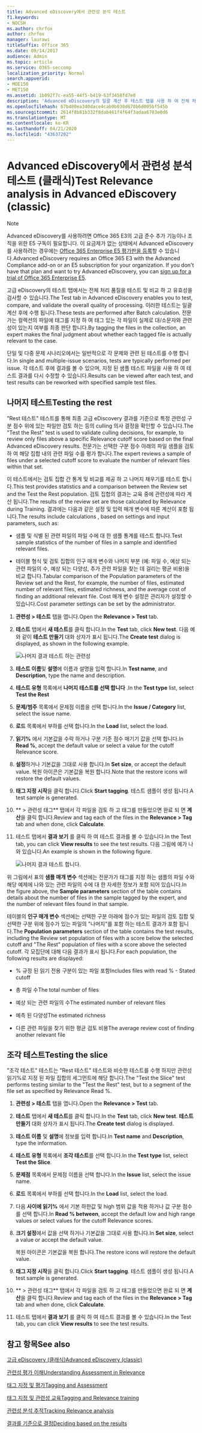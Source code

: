 ```yaml
---
title: Advanced eDiscovery에서 관련성 분석 테스트
f1.keywords:
- NOCSH
ms.author: chrfox
author: chrfox
manager: laurawi
titleSuffix: Office 365
ms.date: 09/14/2017
audience: Admin
ms.topic: article
ms.service: O365-seccomp
localization_priority: Normal
search.appverid:
- MOE150
- MET150
ms.assetid: 1b092f7c-ea55-44f5-b419-63f3458fd7e0
description: 'Advanced eDiscovery의 일괄 계산 후 테스트 탭을 사용 하 여 전체 처리 품질을 테스트 및 비교 하 고 유효성을 검사 하는 방법에 대해 알아봅니다.  '
ms.openlocfilehash: 67b480ea340dace4cab0b038d678b6d005bf545b
ms.sourcegitcommit: 2614f8b81b332f8dab461f4f64f3adaa6703e0d6
ms.translationtype: MT
ms.contentlocale: ko-KR
ms.lasthandoff: 04/21/2020
ms.locfileid: "43637202"
---
```

# <a name="test-relevance-analysis-in-advanced-ediscovery-classic"></a><span data-ttu-id="b73ee-103">Advanced eDiscovery에서 관련성 분석 테스트 (클래식)</span><span class="sxs-lookup"><span data-stu-id="b73ee-103">Test Relevance analysis in Advanced eDiscovery (classic)</span></span>

> [!NOTE]
> <span data-ttu-id="b73ee-p101">Advanced eDiscovery를 사용하려면 Office 365 E3의 고급 준수 추가 기능이나 조직을 위한 E5 구독이 필요합니다. 이 요금제가 없는 상태에서 Advanced eDiscovery를 사용하려는 경우에는 [Office 365 Enterprise E5 평가판을 등록](https://go.microsoft.com/fwlink/p/?LinkID=698279)할 수 있습니다.</span><span class="sxs-lookup"><span data-stu-id="b73ee-p101">Advanced eDiscovery requires an Office 365 E3 with the Advanced Compliance add-on or an E5 subscription for your organization. If you don't have that plan and want to try Advanced eDiscovery, you can [sign up for a trial of Office 365 Enterprise E5](https://go.microsoft.com/fwlink/p/?LinkID=698279).</span></span> 
  
<span data-ttu-id="b73ee-106">고급 eDiscovery의 테스트 탭에서는 전체 처리 품질을 테스트 및 비교 하 고 유효성을 검사할 수 있습니다.</span><span class="sxs-lookup"><span data-stu-id="b73ee-106">The Test tab in Advanced eDiscovery enables you to test, compare, and validate the overall quality of processing.</span></span> <span data-ttu-id="b73ee-107">이러한 테스트는 일괄 계산 후에 수행 됩니다.</span><span class="sxs-lookup"><span data-stu-id="b73ee-107">These tests are performed after Batch calculation.</span></span> <span data-ttu-id="b73ee-108">전문가는 컬렉션의 파일에 태그를 지정 하 여 태그 있는 각 파일이 실제로 대/소문자와 관련성이 있는지 여부를 최종 판단 합니다.</span><span class="sxs-lookup"><span data-stu-id="b73ee-108">By tagging the files in the collection, an expert makes the final judgment about whether each tagged file is actually relevant to the case.</span></span> 
  
<span data-ttu-id="b73ee-109">단일 및 다중 문제 시나리오에서는 일반적으로 각 문제와 관련 된 테스트를 수행 합니다.</span><span class="sxs-lookup"><span data-stu-id="b73ee-109">In single and multiple-issue scenarios, tests are typically performed per issue.</span></span> <span data-ttu-id="b73ee-110">각 테스트 후에 결과를 볼 수 있으며, 지정 된 샘플 테스트 파일을 사용 하 여 테스트 결과를 다시 수정할 수 있습니다.</span><span class="sxs-lookup"><span data-stu-id="b73ee-110">Results can be viewed after each test, and test results can be reworked with specified sample test files.</span></span>
  
## <a name="testing-the-rest"></a><span data-ttu-id="b73ee-111">나머지 테스트</span><span class="sxs-lookup"><span data-stu-id="b73ee-111">Testing the rest</span></span>

<span data-ttu-id="b73ee-112">"Rest 테스트" 테스트를 통해 최종 고급 eDiscovery 결과를 기준으로 특정 관련성 구분 점수 위에 있는 파일만 검토 하는 등의 culling 의사 결정을 확인할 수 있습니다.</span><span class="sxs-lookup"><span data-stu-id="b73ee-112">The "Test the Rest" test is used to validate culling decisions, for example, to review only files above a specific Relevance cutoff score based on the final Advanced eDiscovery results.</span></span> <span data-ttu-id="b73ee-113">전문가는 선택한 구분 점수 아래의 파일 샘플을 검토 하 여 해당 집합 내의 관련 파일 수를 평가 합니다.</span><span class="sxs-lookup"><span data-stu-id="b73ee-113">The expert reviews a sample of files under a selected cutoff score to evaluate the number of relevant files within that set.</span></span>
  
<span data-ttu-id="b73ee-114">이 테스트에서는 검토 집합 간 통계 및 비교를 제공 하 고 나머지 채우기를 테스트 합니다.</span><span class="sxs-lookup"><span data-stu-id="b73ee-114">This test provides statistics and a comparison between the Review set and the Test the Rest population.</span></span> <span data-ttu-id="b73ee-115">검토 집합의 결과는 교육 중에 관련성에 따라 계산 됩니다.</span><span class="sxs-lookup"><span data-stu-id="b73ee-115">The results of the review set are those calculated by Relevance during Training.</span></span> <span data-ttu-id="b73ee-116">결과에는 다음과 같은 설정 및 입력 매개 변수에 따른 계산이 포함 됩니다.</span><span class="sxs-lookup"><span data-stu-id="b73ee-116">The results include calculations , based on settings and input parameters, such as:</span></span>
  
- <span data-ttu-id="b73ee-117">샘플 및 식별 된 관련 파일의 파일 수에 대 한 샘플 통계를 테스트 합니다.</span><span class="sxs-lookup"><span data-stu-id="b73ee-117">Test sample statistics of the number of files in a sample and identified relevant files.</span></span> 
    
- <span data-ttu-id="b73ee-118">테이블 형식 및 검토 집합의 인구 매개 변수와 나머지 부분 (예: 파일 수, 예상 되는 관련 파일의 수, 예상 되는 다양성, 추가 관련 파일을 찾는 데 걸리는 평균 비용)을 비교 합니다.</span><span class="sxs-lookup"><span data-stu-id="b73ee-118">Tabular comparison of the Population parameters of the Review set and the Rest, for example, the number of files, estimated number of relevant files, estimated richness, and the average cost of finding an additional relevant file.</span></span> <span data-ttu-id="b73ee-119">Cost 매개 변수 설정은 관리자가 설정할 수 있습니다.</span><span class="sxs-lookup"><span data-stu-id="b73ee-119">Cost parameter settings can be set by the administrator.</span></span>
    
1. <span data-ttu-id="b73ee-120">**관련성 \> 테스트** 탭을 엽니다.</span><span class="sxs-lookup"><span data-stu-id="b73ee-120">Open the **Relevance \> Test** tab.</span></span> 
    
2. <span data-ttu-id="b73ee-121">**테스트** 탭에서 **새 테스트**를 클릭 합니다.</span><span class="sxs-lookup"><span data-stu-id="b73ee-121">In the **Test** tab, click **New test**.</span></span> <span data-ttu-id="b73ee-122">다음 예와 같이 **테스트 만들기** 대화 상자가 표시 됩니다.</span><span class="sxs-lookup"><span data-stu-id="b73ee-122">The **Create test** dialog is displayed, as shown in the following example.</span></span> 
    
    ![나머지 결과 테스트 하는 관련성](../media/46e6898a-f929-4fd0-88d9-6f91d04b6ce2.png)
  
3. <span data-ttu-id="b73ee-124">**테스트 이름**및 **설명**에 이름과 설명을 입력 합니다.</span><span class="sxs-lookup"><span data-stu-id="b73ee-124">In **Test name**, and **Description**, type the name and description.</span></span>
    
4. <span data-ttu-id="b73ee-125">**테스트 유형** 목록에서 **나머지 테스트를 선택 합니다** .</span><span class="sxs-lookup"><span data-stu-id="b73ee-125">In the **Test type** list, select **Test the Rest**</span></span>
    
5. <span data-ttu-id="b73ee-126">**문제/범주** 목록에서 문제점 이름을 선택 합니다.</span><span class="sxs-lookup"><span data-stu-id="b73ee-126">In the **Issue / Category** list, select the issue name.</span></span> 
    
6. <span data-ttu-id="b73ee-127">**로드** 목록에서 부하를 선택 합니다.</span><span class="sxs-lookup"><span data-stu-id="b73ee-127">In the **Load** list, select the load.</span></span> 
    
7. <span data-ttu-id="b73ee-128">**읽기%** 에서 기본값을 수락 하거나 구분 기준 점수 매기기 값을 선택 합니다.</span><span class="sxs-lookup"><span data-stu-id="b73ee-128">In **Read %**, accept the default value or select a value for the cutoff Relevance score.</span></span> 
    
8. <span data-ttu-id="b73ee-129">**설정**하거나 기본값을 그대로 사용 합니다.</span><span class="sxs-lookup"><span data-stu-id="b73ee-129">In **Set size**, or accept the default value.</span></span> <span data-ttu-id="b73ee-130">복원 아이콘은 기본값을 복원 합니다.</span><span class="sxs-lookup"><span data-stu-id="b73ee-130">Note that the restore icons will restore the default values.</span></span>
    
9. <span data-ttu-id="b73ee-131">**태그 지정 시작**을 클릭 합니다.</span><span class="sxs-lookup"><span data-stu-id="b73ee-131">Click **Start tagging**.</span></span> <span data-ttu-id="b73ee-132">테스트 샘플이 생성 됩니다.</span><span class="sxs-lookup"><span data-stu-id="b73ee-132">A test sample is generated.</span></span>
    
10. <span data-ttu-id="b73ee-133">\*\* \> 관련성 태그\*\* 탭에서 각 파일을 검토 하 고 태그를 만들었으면 완료 되 면 **계산**을 클릭 합니다.</span><span class="sxs-lookup"><span data-stu-id="b73ee-133">Review and tag each of the files in the **Relevance \> Tag** tab and when done, click **Calculate**.</span></span>
    
11. <span data-ttu-id="b73ee-134">테스트 탭에서 **결과 보기** 를 클릭 하 여 테스트 결과를 볼 수 있습니다.</span><span class="sxs-lookup"><span data-stu-id="b73ee-134">In the Test tab, you can click **View results** to see the test results.</span></span> <span data-ttu-id="b73ee-135">다음 그림에 예가 나와 있습니다.</span><span class="sxs-lookup"><span data-stu-id="b73ee-135">An example is shown in the following figure.</span></span> 
    
    ![나머지 결과 테스트 합니다.](../media/b95744a9-047d-4c29-992d-04fa7e58e58a.png)
  
<span data-ttu-id="b73ee-137">위 그림에서 표의 **샘플 매개 변수** 섹션에는 전문가가 태그를 지정 하는 샘플의 파일 수와 해당 예제에 나와 있는 관련 파일의 수에 대 한 자세한 정보가 포함 되어 있습니다.</span><span class="sxs-lookup"><span data-stu-id="b73ee-137">In the figure above, the **Sample parameters** section of the table contains details about the number of files in the sample tagged by the expert, and the number of relevant files found in that sample.</span></span> 
  
<span data-ttu-id="b73ee-138">테이블의 **인구 매개 변수** 섹션에는 선택한 구분 아래에 점수가 있는 파일의 검토 집합 및 선택한 구분 위에 점수가 있는 파일의 "나머지"를 포함 하는 테스트 결과가 포함 됩니다.</span><span class="sxs-lookup"><span data-stu-id="b73ee-138">The **Population parameters** section of the table contains the test results, including the Review set population of files with a score below the selected cutoff and "The Rest" population of files with a score above the selected cutoff.</span></span> <span data-ttu-id="b73ee-139">각 모집단에 대해 다음 결과가 표시 됩니다.</span><span class="sxs-lookup"><span data-stu-id="b73ee-139">For each population, the following results are displayed:</span></span> 
  
- <span data-ttu-id="b73ee-140">% 규정 된 읽기 전용 구분이 있는 파일 포함</span><span class="sxs-lookup"><span data-stu-id="b73ee-140">Includes files with read % - Stated cutoff</span></span>
    
- <span data-ttu-id="b73ee-141">총 파일 수</span><span class="sxs-lookup"><span data-stu-id="b73ee-141">The total number of files</span></span> 
    
- <span data-ttu-id="b73ee-142">예상 되는 관련 파일의 수</span><span class="sxs-lookup"><span data-stu-id="b73ee-142">The estimated number of relevant files</span></span> 
    
- <span data-ttu-id="b73ee-143">예측 된 다양성</span><span class="sxs-lookup"><span data-stu-id="b73ee-143">The estimated richness</span></span> 
    
- <span data-ttu-id="b73ee-144">다른 관련 파일을 찾기 위한 평균 검토 비용</span><span class="sxs-lookup"><span data-stu-id="b73ee-144">The average review cost of finding another relevant file</span></span>
    
## <a name="testing-the-slice"></a><span data-ttu-id="b73ee-145">조각 테스트</span><span class="sxs-lookup"><span data-stu-id="b73ee-145">Testing the slice</span></span>

<span data-ttu-id="b73ee-146">"조각 테스트" 테스트는 "Rest 테스트" 테스트와 비슷한 테스트를 수행 하지만 관련성 읽기%로 지정 된 파일 집합의 세그먼트에 해당 합니다.</span><span class="sxs-lookup"><span data-stu-id="b73ee-146">The "Test the Slice" test performs testing similar to the "Test the Rest" test, but to a segment of the file set as specified by Relevance Read %.</span></span>
  
1. <span data-ttu-id="b73ee-147">**관련성 \> 테스트** 탭을 엽니다.</span><span class="sxs-lookup"><span data-stu-id="b73ee-147">Open the **Relevance \> Test** tab.</span></span> 
    
2. <span data-ttu-id="b73ee-148">**테스트** 탭에서 **새 테스트**를 클릭 합니다.</span><span class="sxs-lookup"><span data-stu-id="b73ee-148">In the **Test** tab, click **New test**.</span></span> <span data-ttu-id="b73ee-149">**테스트 만들기** 대화 상자가 표시 됩니다.</span><span class="sxs-lookup"><span data-stu-id="b73ee-149">The **Create test** dialog is displayed.</span></span> 
    
3. <span data-ttu-id="b73ee-150">**테스트 이름** 및 **설명**에 정보를 입력 합니다.</span><span class="sxs-lookup"><span data-stu-id="b73ee-150">In **Test name** and **Description**, type the information.</span></span>
    
4. <span data-ttu-id="b73ee-151">**테스트 유형** 목록에서 **조각 테스트**를 선택 합니다.</span><span class="sxs-lookup"><span data-stu-id="b73ee-151">In the **Test type** list, select **Test the Slice**.</span></span>
    
5. <span data-ttu-id="b73ee-152">**문제점** 목록에서 문제점 이름을 선택 합니다.</span><span class="sxs-lookup"><span data-stu-id="b73ee-152">In the **Issue** list, select the issue name.</span></span> 
    
6. <span data-ttu-id="b73ee-153">**로드** 목록에서 부하를 선택 합니다.</span><span class="sxs-lookup"><span data-stu-id="b73ee-153">In the **Load** list, select the load.</span></span> 
    
7. <span data-ttu-id="b73ee-154">다음 **사이에 읽기%** 에서 기본 하한값 및 high 범위 값을 적용 하거나 값 구분 점수를 선택 합니다.</span><span class="sxs-lookup"><span data-stu-id="b73ee-154">In **Read % between**, accept the default low and high range values or select values for the cutoff Relevance scores.</span></span> 
    
8. <span data-ttu-id="b73ee-155">**크기 설정**에서 값을 선택 하거나 기본값을 그대로 사용 합니다.</span><span class="sxs-lookup"><span data-stu-id="b73ee-155">In **Set size**, select a value or accept the default value.</span></span>
    
    <span data-ttu-id="b73ee-156">복원 아이콘은 기본값을 복원 합니다.</span><span class="sxs-lookup"><span data-stu-id="b73ee-156">The restore icons will restore the default value.</span></span>
    
9. <span data-ttu-id="b73ee-157">**태그 지정 시작**을 클릭 합니다.</span><span class="sxs-lookup"><span data-stu-id="b73ee-157">Click **Start tagging**.</span></span> <span data-ttu-id="b73ee-158">테스트 샘플이 생성 됩니다.</span><span class="sxs-lookup"><span data-stu-id="b73ee-158">A test sample is generated.</span></span>
    
10. <span data-ttu-id="b73ee-159">\*\* \> 관련성 태그\*\* 탭에서 각 파일을 검토 하 고 태그를 만들었으면 완료 되 면 **계산**을 클릭 합니다.</span><span class="sxs-lookup"><span data-stu-id="b73ee-159">Review and tag each of the files in the **Relevance \> Tag** tab and when done, click **Calculate**.</span></span> 
    
11. <span data-ttu-id="b73ee-160">테스트 탭에서 **결과 보기** 를 클릭 하 여 테스트 결과를 볼 수 있습니다.</span><span class="sxs-lookup"><span data-stu-id="b73ee-160">In the Test tab, you can click **View results** to see the test results.</span></span> 
    
## <a name="see-also"></a><span data-ttu-id="b73ee-161">참고 항목</span><span class="sxs-lookup"><span data-stu-id="b73ee-161">See also</span></span>

[<span data-ttu-id="b73ee-162">고급 eDiscovery (클래식)</span><span class="sxs-lookup"><span data-stu-id="b73ee-162">Advanced eDiscovery (classic)</span></span>](office-365-advanced-ediscovery.md)
  
[<span data-ttu-id="b73ee-163">관련성 평가 이해</span><span class="sxs-lookup"><span data-stu-id="b73ee-163">Understanding Assessment in Relevance</span></span>](assessment-in-relevance-in-advanced-ediscovery.md)
  
[<span data-ttu-id="b73ee-164">태그 지정 및 평가</span><span class="sxs-lookup"><span data-stu-id="b73ee-164">Tagging and Assessment</span></span>](tagging-and-assessment-in-advanced-ediscovery.md)
  
[<span data-ttu-id="b73ee-165">태그 지정 및 관련성 교육</span><span class="sxs-lookup"><span data-stu-id="b73ee-165">Tagging and Relevance training</span></span>](tagging-and-relevance-training-in-advanced-ediscovery.md)
  
[<span data-ttu-id="b73ee-166">관련성 분석 추적</span><span class="sxs-lookup"><span data-stu-id="b73ee-166">Tracking Relevance analysis</span></span>](track-relevance-analysis-in-advanced-ediscovery.md)
  
[<span data-ttu-id="b73ee-167">결과를 기준으로 결정</span><span class="sxs-lookup"><span data-stu-id="b73ee-167">Deciding based on the results</span></span>](decision-based-on-the-results-in-advanced-ediscovery.md)

